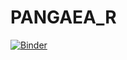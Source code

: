 # PANGAEA_R
[![Binder](https://mybinder.org/badge_logo.svg)](https://mybinder.org/v2/gh/PangaeaMO/PANGAEA_R/HEAD)
